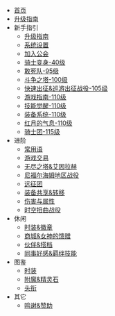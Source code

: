 <!-- docs/_sidebar.md -->

* [首页](/)
* [升级指南](qa/)
* 新手指引
    * [升级指南](start/)
    * [系统设置](setting/)
    * [加入公会](guild/)
    * [骑士变身-40级](henshin/)
    * [敢死队-95级](8dungeon/)
    * [斗争之塔-100级](exptower/)
    * [快速出征&巡游出征战役-105级](cruise/)
    * [游戏指南-110级](handbook/)
    * [技能觉醒-110级](skill/)
    * [装备系统-110级](equipment/)
    * [红月的气息-110级](redmoon/)
    * [骑士团-115级](12Raid/)
* 进阶
    * [常用语](idiom/)
    * [游戏交易](deal/)
    * [无尽之塔&艾因拉赫](goldmedal/)
    * [尼福尔海姆地区战役](Niflheim/)
    * [远征团](team/)
    * [装备共享&转移](share/)
    * [伤害与属性](attributes/)
    * [时空扭曲战役](time-spacedistortion/)
* 休闲
    * [时装&徽章](fashion/)
    * [商城&女神的馈赠](shop/)
    * [伙伴&搭档](pet/)
    * [同事好感&羁绊技能](friendship/)
* 图鉴
    * [时装](ifashon/)
    * [附魔&精灵石](enchantmen/)
    * [头衔](title/)
* 其它
    * [鸣谢&赞助](support/)

